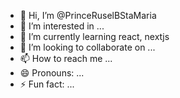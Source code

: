 - 👋 Hi, I’m @PrinceRuselBStaMaria
- 👀 I’m interested in ...
- 🌱 I’m currently learning react, nextjs 
- 💞️ I’m looking to collaborate on ...
- 📫 How to reach me ...
- 😄 Pronouns: ...
- ⚡ Fun fact: ...

<!---
PrinceRuselBStaMaria/PrinceRuselBStaMaria is a ✨ special ✨ repository because its `README.md` (this file) appears on your GitHub profile.
You can click the Preview link to take a look at your changes.
--->

